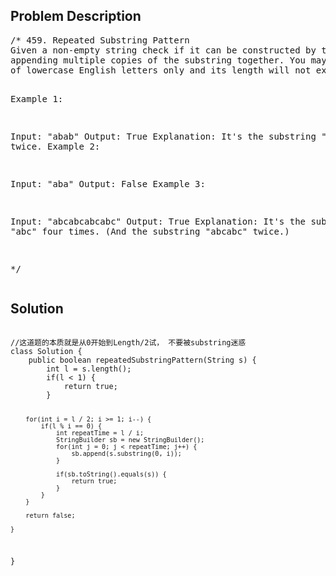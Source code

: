 <!--
<style>
  body { font-family: Arial, sans-serif; }
  .container { max-width: 200px; margin: 0 auto; padding: 10px; }
  .comment-block { background-color: #f9f9f9; padding: 10px; border-left: 5px solid #ccc; width: 200px; margin: 20px auto; overflow-wrap: break-word; white-space: pre-wrap; }
  .code-block { background-color: #f4f4f4; padding: 10px; border: 1px solid #ddd; width: 50%; margin: 20px auto; overflow-wrap: break-word; white-space: pre-wrap; }
</style>
-->

<div class='container'>
<h2>Problem Description</h2>
<div class='comment-block'>
<pre>
/* 459. Repeated Substring Pattern
Given a non-empty string check if it can be constructed by taking a substring of it and 
appending multiple copies of the substring together. You may assume the given string consists 
of lowercase English letters only and its length will not exceed 10000.

 

Example 1:

Input: "abab"
Output: True
Explanation: It's the substring "ab" twice.
Example 2:

Input: "aba"
Output: False
Example 3:

Input: "abcabcabcabc"
Output: True
Explanation: It's the substring "abc" four times. (And the substring "abcabc" twice.)

*/
</pre>
</div>

<h2>Solution</h2>
<div class='code-block'>
<pre><code class='language-java'>
//这道题的本质就是从0开始到Length/2试， 不要被substring迷惑
class Solution {
    public boolean repeatedSubstringPattern(String s) {
        int l = s.length();
        if(l < 1) {
            return true;
        }
        
        for(int i = l / 2; i >= 1; i--) {
            if(l % i == 0) {
                int repeatTime = l / i;
                StringBuilder sb = new StringBuilder();
                for(int j = 0; j < repeatTime; j++) {
                    sb.append(s.substring(0, i));
                }
            
                if(sb.toString().equals(s)) {
                    return true;
                } 
            }
        }
        
        return false;
        
    }
}</code></pre>
</div>
</div>
